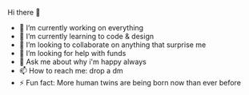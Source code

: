 Hi there 👋 

- 🔭 I’m currently working on everything
- 🌱 I’m currently learning to code & design
- 👯 I’m looking to collaborate on anything that surprise me
- 🤔 I’m looking for help with funds 
- 💬 Ask me about why i'm happy always 
- 📫 How to reach me: drop a dm 
- ⚡ Fun fact: More human twins are being born now than ever before
